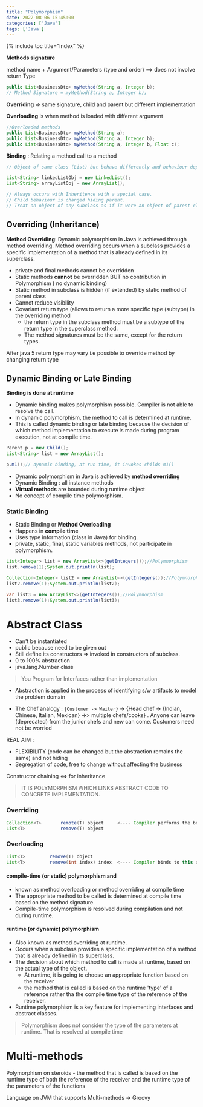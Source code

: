 ```yaml
---
title: "Polymorphism"
date: 2022-08-06 15:45:00
categories: ['Java']
tags: ['Java']
---
```


{% include toc title="Index" %}

**Methods signature**

method name + Argument/Parameters (type and order) ==> does not involve return
Type

```java
public List<BusinessDto> myMethod(String a, Integer b);
// Method Signature = myMethod(String a, Integer b);
```

**Overriding** => same signature, child and parent but different implementation

**Overloading** is when method is loaded with different argument

```java
//Overloaded methods
public List<BusinessDto> myMethod(String a);
public List<BusinessDto> myMethod(String a, Integer b);
public List<BusinessDto> myMethod(String a, Integer b, Float c);
```

**Binding** : Relating a method call to a method

```java
// Object of same class (List) but behave differently and behaviour depends on object being invoked

List<String> linkedListObj = new LinkedList();
List<String> arrayListObj = new ArrayList();

// Always occurs with Inheritence with a special case.
// Child behaviour is changed hiding parent.
// Treat an object of any subclass as if it were an object of parent class.
```

## Overriding (Inheritance)

**Method Overriding**: Dynamic polymorphism in Java is achieved through method
overriding.
Method overriding occurs when a subclass provides a specific implementation of a
method that is already defined in its superclass.

* private and final methods cannot be overridden
* Static methods **cannot** be overridden BUT no contribution in Polymorphism (
  no dynamic binding)
* Static method in subclass is hidden (if extended) by static method of parent
  class
* Cannot reduce visibility
* Covariant return type (allows to return a more specific type (subtype) in the
  overriding method
    * the return type in the subclass method must be a subtype of the return
      type in the superclass method.
    * The method signatures must be the same, except for the return types.

After java 5 return type may vary i.e possible to override method by changing
return type

## Dynamic Binding or Late Binding

**Binding is done at runtime**

* Dynamic binding makes polymorphism possible. Compiler is not able to resolve
  the call.
* In dynamic polymorphism, the method to call is determined at runtime.
* This is called dynamic binding or late binding because the decision of which
  method implementation to execute is made
  during program execution, not at compile time.

```java
Parent p = new Child();
List<String> list = new ArrayList();

p.m1();// dynamic binding, at run time, it invokes childs m1()
```

* Dynamic polymorphism in Java is achieved by **method overriding**
* Dynamic Binding : all instance methods
* **Virtual methods** are bounded during runtime object
* No concept of compile time polymorphism.

### Static Binding

* Static Binding or **Method Overloading**
* Happens in **compile time**
* Uses type information (class in Java) for binding.
* private, static, final, static variables methods, not participate in
  polymorphism.

```java
List<Integer> list = new ArrayList<>(getIntegers());//Polymnorphism
list.remove(1);System.out.println(list);

Collection<Integer> list2 = new ArrayList<>(getIntegers());//Polymnorphism
list2.remove(1);System.out.println(list2);

var list3 = new ArrayList<>(getIntegers());//Polymnorphism
list3.remove(1);System.out.println(list3);
```

# Abstract Class

* Can't be instantiated
* public because need to be given out
* Still define its constructors => invoked in constructors of subclass.
* 0 to 100% abstraction
* java.lang.Number class

> You Program for Interfaces rather than implementation

* Abstraction is applied in the process of identifying s/w artifacts to model
  the problem domain

* The Chef analogy : `{Customer -> Waiter}` -> {Head chef -> {Indian, Chinese,
  Italian, Mexican} ->> multiple chefs/cooks} .
  Anyone can leave (deprecated) from the junior chefs and new can come.
  Customers need not be worried

REAL AIM :

* FLEXIBILITY (code can be changed but the abstraction remains the same) and not
  hiding
* Segregation of code, free to change without affecting the business

Constructor chaining <=> for inheritance

> IT IS POLYMORPHISM WHICH LINKS ABSTRACT CODE TO CONCRETE IMPLEMENTATION.

### Overriding

```java
Collection<T>       remote(T) object     <---- Compiler performs the boxing at compile time and at runtime, ends up calling for Collection
List<T>             remove(T) object
```

### Overloading

```java
List<T>         remove(T) object
List<T>         remove(int index) index  <---- Compiler binds to this at compile time when List is used
```

#### compile-time (or static) polymorphism and

* known as method overloading or method overriding at compile time
* The appropriate method to be called is determined at compile time based on the
  method signature.
* Compile-time polymorphism is resolved during compilation and not during
  runtime.

#### runtime (or dynamic) polymorphism

* Also known as method overriding at runtime.
* Occurs when a subclass provides a specific implementation of a method that is
  already defined in its superclass.
* The decision about which method to call is made at runtime, based on the
  actual type of the object.
    * At runtime, it is going to choose an appropriate function based on the
      receiver
    * the method that is called is based on the runtime 'type' of a reference
      rather tha the compile time
      type of the reference of the receiver.
* Runtime polymorphism is a key feature for implementing interfaces and abstract
  classes.

> Polymorphism does not consider the type of the parameters at runtime. That is
> resolved at compile time

# Multi-methods

Polymorphism on steroids - the method that is called is based on the runtime
type of both the
reference of the receiver and the runtime type of the parameters of the
functions

Language on JVM that supports Multi-methods -> Groovy

